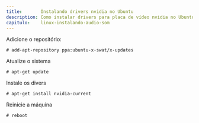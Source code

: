 ```yaml
---
title:       Instalando drivers nvidia no Ubuntu
description: Como instalar drivers para placa de vídeo nvidia no Ubuntu
capitulo:    linux-instalando-audio-som
---
```



Adicione o repositório:

	# add-apt-repository ppa:ubuntu-x-swat/x-updates

Atualize o sistema

	# apt-get update

Instale os divers

	# apt-get install nvidia-current

Reinicie a máquina

	# reboot
